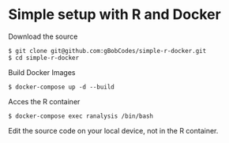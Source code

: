 # Simple setup with R and Docker

Download the source
```
$ git clone git@github.com:gBobCodes/simple-r-docker.git
$ cd simple-r-docker
```

Build Docker Images
```
$ docker-compose up -d --build
```

Acces the R container
```
$ docker-compose exec ranalysis /bin/bash
```


Edit the source code on your local device, not in the R container.

